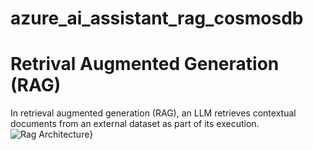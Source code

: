 # azure_ai_assistant_rag_cosmosdb

# Retrival Augmented Generation (RAG)
In retrieval augmented generation (RAG), an LLM retrieves contextual documents from an external dataset as part of its execution. 
![Rag Architecture}](https://github.com/user-attachments/assets/8d9f915a-4d6f-4958-9788-14214eac9118)
